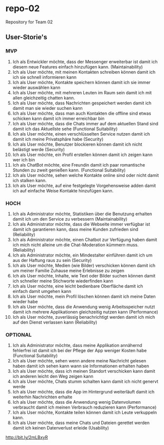 # repo-02
Repository for Team 02

## User-Storie's

### MVP
1. Ich als Entwickler möchte, dass der Messenger erweiterbar ist damit ich diesem neue Features einfach hinzufügen kann.  (Maintainability)
2. Ich als User möchte, mit meinen Kontakten schreiben können damit ich ich sie schnell informieren kann 
4. Ich als User möchte, Kontakte speichern können damit ich sie immer wieder auswählen kann 
6. Ich als User möchte, mit mehreren Leuten im Raum sein damit ich mit allen gleichzeitig chatten kann. 
7. Ich als User möchte, dass Nachrichten gespeichert werden  damit ich damit man sie wieder suchen kann 
8. Ich als User möchte, dass man auch Kontakten die offline sind etwas schicken kann damit ich immer erreichbar bin 
9. Ich als User möchte, dass die Chats immer auf dem aktuellen Stand sind damit ich das Aktuellste sehe  (Functional Suitability)
0. Ich als User möchte, einen verschlüsselten Service nutzen  damit ich damit ich meine Privatsphäre habe  (Security)
1. Ich als User möchte, Benutzer blockieren können damit ich nicht belästigt werde  (Security)
2. Ich als User  möchte, ein Profil erstellen können damit ich zeigen kann wer ich bin 
1. Ich als ChatBot möchte, eine Freundin damit ich paar romantische Stunden zu zweit genießen kann.  (Functional Suitability)
3. Ich als User  möchte, sehen welche Kontakte online sind oder nicht damit ich stalken kann. 
4. Ich als User  möchte, auf eine festgelegte Vorgehensweise adden damit ich auf einfache Weise Kontakte hinzufügen kann. 

### HOCH
1. Ich als Administrator möchte, Statistiken über die Benutzung erhalten damit ich um den Service zu verbessern  (Maintainability)
2. Ich als Administrator möchte, dass die Webseite immer verfügbar ist damit ich garantieren kann, dass meine Kunden zufrieden sind  (Reliability)
3. Ich als Administrator möchte, einen Chatbot zur Verfügung haben damit ich mich nicht alleine um die Chat-Moderation kümmern muss.  (Reliability)
4. Ich als Administrator möchte, ein Mindestalter einführen damit ich um aus der Haftung raus zu sein  (Security)
5. Ich als User möchte, Medien (wie Bilder) verschicken können damit ich um meiner Familie Zuhause meine Erlebnisse zu zeigen 
6. Ich als User möchte, Inhalte, wie Text oder Bilder suchen können damit ich schneller meine Stichworte wiederfinden kann 
7. Ich als User möchte, eine leicht bedienbare Oberfläche damit ich einfach damit umgehen kann 
8. Ich als User möchte, mein Profil löschen können damit ich meine Daten wieder habe 
9. Ich als User möchte, dass die Anwendung wenig Arbeitsspeicher nutzt damit ich mehrere Applikationen gleichzeitig nutzen kann  (Performance)
10. Ich als User möchte, zuverlässig benachrichtigt werden damit ich mich auf den Dienst verlassen kann  (Reliability)

### OPTIONAL
1. Ich als Administrator möchte, dass meine Applikation annähernd fehlerfrei ist damit ich bei der Pflege der App weniger Kosten habe  (Functional Suitability)
2. Ich als User möchte, sehen wenn andere meine Nachricht gelesen haben  damit ich sehen kann wann sie Informationen erhalten haben 
8. Ich als User möchte, dass ich meinen Standort verschicken kann  damit ich anderen leicht den Weg zeigen kann  
9. Ich als User möchte, Chats stumm schalten kann damit ich nicht genervt werde 
6. Ich als User möchte, dass die App im Hintergrund weiterläuft damit ich weiterhin Nachrichten erhalte 
1. Ich als User möchte, dass die Anwendung wenig Datenvolumen verbraucht  damit ich meinen Verbrauch reduzieren kann  (Performance)
2. Ich als User  möchte, Kontakte teilen können damit ich Leute verkuppeln kann. 
3. Ich als User  möchte, dass meine Chats und Dateien gerettet werden damit ich keinen Datenverlust erleide  (Usability)


http://bit.ly/2mLBxyR
